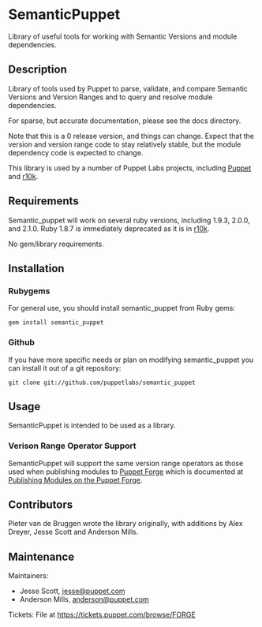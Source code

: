 SemanticPuppet
==============

Library of useful tools for working with Semantic Versions and module
dependencies.

Description
-----------

Library of tools used by Puppet to parse, validate, and compare Semantic
Versions and Version Ranges and to query and resolve module dependencies.

For sparse, but accurate documentation, please see the docs directory.

Note that this is a 0 release version, and things can change. Expect that the
version and version range code to stay relatively stable, but the module
dependency code is expected to change.

This library is used by a number of Puppet Labs projects, including
[Puppet](https://github.com/puppetlabs/puppet) and
[r10k](https://github.com/puppetlabs/r10k).

Requirements
------------

Semantic_puppet will work on several ruby versions, including 1.9.3, 2.0.0, and
2.1.0. Ruby 1.8.7 is immediately deprecated as it is in
[r10k](https://github.com/puppetlabs/r10k).

No gem/library requirements.

Installation
------------

### Rubygems

For general use, you should install semantic_puppet from Ruby gems:

    gem install semantic_puppet

### Github

If you have more specific needs or plan on modifying semantic_puppet you can
install it out of a git repository:

    git clone git://github.com/puppetlabs/semantic_puppet

Usage
-----

SemanticPuppet is intended to be used as a library. 

### Verison Range Operator Support

SemanticPuppet will support the same version range operators as those used when
publishing modules to [Puppet Forge](https://forge.puppetlabs.com) which is
documented at 
[Publishing Modules on the Puppet Forge](https://docs.puppetlabs.com/puppet/latest/reference/modules_publishing.html#dependencies-in-metadatajson).

Contributors
------------

Pieter van de Bruggen wrote the library originally, with additions by Alex
Dreyer, Jesse Scott and Anderson Mills.

## Maintenance

Maintainers:

* Jesse Scott, jesse@puppet.com
* Anderson Mills, anderson@puppet.com

Tickets: File at https://tickets.puppet.com/browse/FORGE
